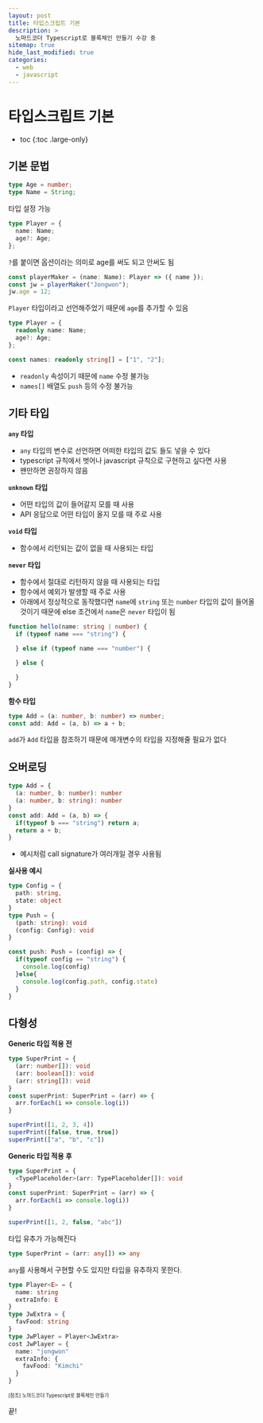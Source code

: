 ```yaml
---
layout: post
title: 타입스크립트 기본
description: >
  노마드코더 Typescript로 블록체인 만들기 수강 중
sitemap: true
hide_last_modified: true
categories:
  - web
  - javascript
---
```


# 타입스크립트 기본

* toc
{:toc .large-only}

## 기본 문법

```ts
type Age = number;
type Name = String;
```

타입 설정 가능

```ts
type Player = {
  name: Name;
  age?: Age;
};
```

`?`를 붙이면 옵션이라는 의미로 age를 써도 되고 안써도 됨

```ts
const playerMaker = (name: Name): Player => ({ name });
const jw = playerMaker("Jongwon");
jw.age = 12;
```

`Player` 타입이라고 선언해주었기 때문에 `age`를 추가할 수 있음

```ts
type Player = {
  readonly name: Name;
  age?: Age;
};

const names: readonly string[] = ["1", "2"];
```

- `readonly` 속성이기 때문에 `name` 수정 불가능
- `names[]` 배열도 `push` 등의 수정 불가능

## 기타 타입

**`any` 타입**

- `any` 타입의 변수로 선언하면 어떠한 타입의 값도 들도 넣을 수 있다
- typescript 규칙에서 벗어나 javascript 규칙으로 구현하고 싶다면 사용
- 왠만하면 권장하지 않음

**`unknown` 타입**

- 어떤 타입의 값이 들어갈지 모를 때 사용
- API 응답으로 어떤 타입이 올지 모를 때 주로 사용

**`void` 타입**

- 함수에서 리턴되는 값이 없을 때 사용되는 타입

**`never` 타입**

- 함수에서 절대로 리턴하지 않을 때 사용되는 타입
- 함수에서 예외가 발생할 때 주로 사용
- 아래에서 정상적으로 동작했다면 `name`에 `string` 또는 `number` 타입의 값이 들어올 것이기 때문에 else 조건에서 `name`은 `never` 타입이 됨

```ts
function hello(name: string | number) {
  if (typeof name === "string") {

  } else if (typeof name === "number") {

  } else {

  }
}
```

__함수 타입__

```ts
type Add = (a: number, b: number) => number;
const add: Add = (a, b) => a + b;
```

`add`가 `Add` 타입을 참조하기 때문에 매개변수의 타입을 지정해줄 필요가 없다

## 오버로딩

```ts
type Add = {
  (a: number, b: number): number
  (a: number, b: string): number
}
const add: Add = (a, b) => {
  if(typeof b === "string") return a;
  return a + b;
}
```
- 예시처럼 call signature가 여러개일 경우 사용됨

__실사용 예시__

```ts
type Config = {
  path: string,
  state: object
}
type Push = {
  (path: string): void
  (config: Config): void
}

const push: Push = (config) => {
  if(typeof config == "string") {
    console.log(config)
  }else{
    console.log(config.path, config.state)
  }
}
```

## 다형성

__Generic 타입 적용 전__
```ts
type SuperPrint = {
  (arr: number[]): void
  (arr: boolean[]): void
  (arr: string[]): void
}
const superPrint: SuperPrint = (arr) => {
  arr.forEach(i => console.log(i))
}

superPrint([1, 2, 3, 4])
superPrint([false, true, true])
superPrint(["a", "b", "c"])
```

__Generic 타입 적용 후__

```ts
type SuperPrint = {
  <TypePlaceholder>(arr: TypePlaceholder[]): void
}
const superPrint: SuperPrint = (arr) => {
  arr.forEach(i => console.log(i))
}

superPrint([1, 2, false, "abc"])
```
타입 유추가 가능해진다

```ts
type SuperPrint = (arr: any[]) => any
```
`any`를 사용해서 구현할 수도 있지만 타입을 유추하지 못한다.

```ts
type Player<E> = {
  name: string
  extraInfo: E
}
type JwExtra = {
  favFood: string
}
type JwPlayer = Player<JwExtra>
cost JwPlayer = {
  name: "jongwon"
  extraInfo: {
    favFood: "Kimchi"
  }
}
```

<span style="font-size:70%">[참조] 노마드코더 Typescript로 블록체인 만들기

끝!
